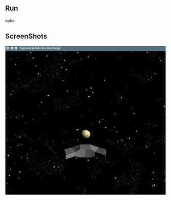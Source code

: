 ## Run

```
make
```

## ScreenShots
![alt text](https://github.com/MieszkoWrzeszczynski/SolarSystem/blob/master/images/screen.jpg "ScreenShot")
